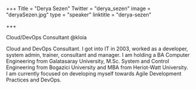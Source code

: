 +++
Title = "Derya Sezen"
Twitter = "derya_sezen"
image = "deryaSezen.jpg"
type = "speaker"
linktitle = "derya-sezen"

+++

Cloud/DevOps Consultant @kloia

Cloud and DevOps Consultant. I got into IT in 2003, worked as a developer, system admin, trainer, consultant and manager. I am holding a BA Computer Engineering from Galatasaray University, M.Sc. System and Control Engineering from Bogazici University and MBA from Heriot-Watt University. I am currently focused on developing myself towards Agile Development Practices and DevOps.
